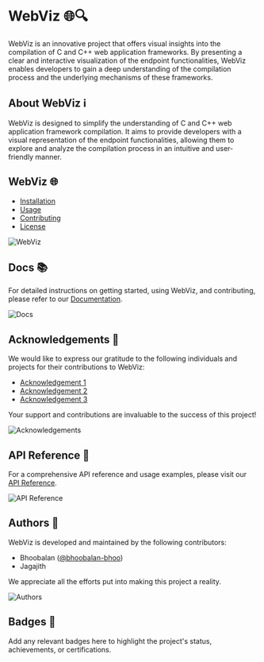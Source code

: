 # WebViz 🌐🔍

WebViz is an innovative project that offers visual insights into the compilation of C and C++ web application frameworks. By presenting a clear and interactive visualization of the endpoint functionalities, WebViz enables developers to gain a deep understanding of the compilation process and the underlying mechanisms of these frameworks.

## About WebViz ℹ️

WebViz is designed to simplify the understanding of C and C++ web application framework compilation. It aims to provide developers with a visual representation of the endpoint functionalities, allowing them to explore and analyze the compilation process in an intuitive and user-friendly manner.


## WebViz 🌐

- [Installation](#installation)
- [Usage](#usage)
- [Contributing](#contributing)
- [License](#license)

![WebViz](https://media4.giphy.com/media/v1.Y2lkPTc5MGI3NjExZWl4bmR4anlxa3B4dHo3anpvYmF6dnZrbGE4enJubDhrNGQzdTdlZSZlcD12MV9pbnRlcm5hbF9naWZfYnlfaWQmY3Q9Zw/SpopD7IQN2gK3qN4jS/giphy.gif)

## Docs 📚

For detailed instructions on getting started, using WebViz, and contributing, please refer to our [Documentation](https://your-documentation-link.com).

![Docs](https://media.giphy.com/media/iIqmM5tTjmpOB9mpbn/giphy.gif)

## Acknowledgements 🙏

We would like to express our gratitude to the following individuals and projects for their contributions to WebViz:

- [Acknowledgement 1](https://acknowledgement1-link.com)
- [Acknowledgement 2](https://acknowledgement2-link.com)
- [Acknowledgement 3](https://acknowledgement3-link.com)

Your support and contributions are invaluable to the success of this project!

![Acknowledgements](https://media.giphy.com/media/f3iwJFOVOwuy7K6FFw/giphy.gif)

## API Reference 📖

For a comprehensive API reference and usage examples, please visit our [API Reference](https://your-api-reference-link.com).

![API Reference](https://media4.giphy.com/media/bsoUDDuaSi2rV9T2F7/giphy.gif?cid=ecf05e47qq5qp8zdzo81kyg1zfdxe8f0eg8npw56pe0w8l9m&ep=v1_gifs_search&rid=giphy.gif&ct=g)

## Authors 👥

WebViz is developed and maintained by the following contributors:

- Bhoobalan ([@bhoobalan-bhoo]([https://github.com/johndoe](https://github.com/bhoobalan-bhoo)))
- Jagajith 

We appreciate all the efforts put into making this project a reality.

![Authors](https://media4.giphy.com/media/xT39Div8FqzcSnf5hm/giphy.gif?cid=ecf05e47vmldsdcw2r9l4n731990ev4ktex0in5mlblrk0xd&ep=v1_gifs_search&rid=giphy.gif&ct=g)

## Badges 🏅

Add any relevant badges here to highlight the project's status, achievements, or certifications.

